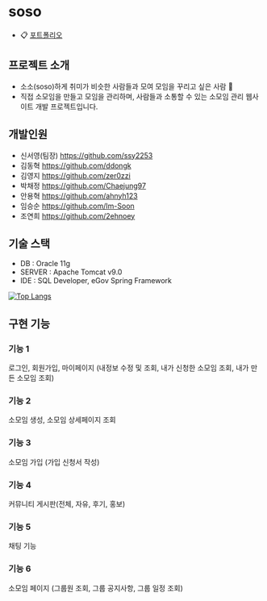 # soso
+ :clipboard: [포트폴리오](https://naver.com)

## 프로젝트 소개
+ 소소(soso)하게 취미가 비슷한 사람들과 모여 모임을 꾸리고 싶은 사람 :wave:
+ 직접 소모임을 만들고 모임을 관리하며, 사람들과 소통할 수 있는 소모임 관리 웹사이트 개발 프로젝트입니다.

## 개발인원
+ 신서영(팀장) https://github.com/ssy2253
+ 김동혁 https://github.com/ddongk
+ 김영지 https://github.com/zer0zzi
+ 박채정 https://github.com/Chaejung97
+ 안용혁 https://github.com/ahnyh123
+ 임승순 https://github.com/Im-Soon
+ 조연희 https://github.com/2ehnoey

## 기술 스택
+ DB : Oracle 11g
+ SERVER : Apache Tomcat v9.0
+ IDE : SQL Developer, eGov Spring Framework


[![Top Langs](https://github-readme-stats.vercel.app/api/top-langs/?username=ssy2253)](https://github.com/ssy2253/soso/github-readme-stats)

## 구현 기능
### 기능 1

로그인, 회원가입, 마이페이지 (내정보 수정 및 조회, 내가 신청한 소모임 조회, 내가 만든 소모임 조회)
### 기능 2

소모임 생성, 소모임 상세페이지 조회
### 기능 3

소모임 가입 (가입 신청서 작성)
### 기능 4

커뮤니티 게시판(전체, 자유, 후기, 홍보)
### 기능 5

채팅 기능
### 기능 6

소모임 페이지 (그룹원 조회, 그룹 공지사항, 그룹 일정 조회)
